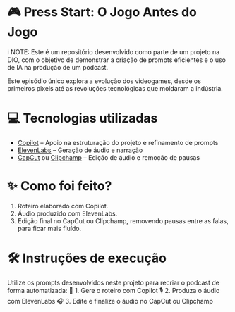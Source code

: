 # 🎮 Press Start: O Jogo Antes do Jogo

ℹ️ NOTE: Este é um repositório desenvolvido como parte de um projeto na DIO, com o objetivo de demonstrar a criação de prompts eficientes e o uso de IA na produção de um podcast.

Este episódio único explora a evolução dos videogames, desde os primeiros pixels até as revoluções tecnológicas que moldaram a indústria.



# 💻 Tecnologias utilizadas

- [Copilot](https://www.microsoft.com/pt-br/microsoft-copilot/for-individuals?form=MA13YT&OCID=MA13YT) – Apoio na estruturação do projeto e refinamento de prompts
- [ElevenLabs](https://elevenlabs.io/app/sign-in?redirect=%2Fapp%2Fspeech-synthesis%2Ftext-to-speech) – Geração de áudio e narração
- [CapCut](https://www.capcut.com/pt-br) ou [Clipchamp](https://clipchamp.com/pt-br/) – Edição de áudio e remoção de pausas

# ✨ Como foi feito?

1.  Roteiro elaborado com Copilot.
2.  Áudio produzido com ElevenLabs.
3.  Edição final no CapCut ou Clipchamp, removendo pausas entre as falas, para ficar mais fluído.

# 🛠️ Instruções de execução

Utilize os prompts desenvolvidos neste projeto para recriar o podcast de forma automatizada:
🤖 1. Gere o roteiro com Copilot
🎙️ 2. Produza o áudio com ElevenLabs
🎧 3. Edite e finalize o áudio no CapCut ou Clipchamp
